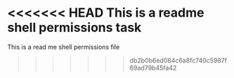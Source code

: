 <<<<<<< HEAD
This is a readme shell permissions task
=======
This is a read me shell permissions file
>>>>>>> db2b0b6ed084c6a8fc740c5987f69ad79b45fa42
